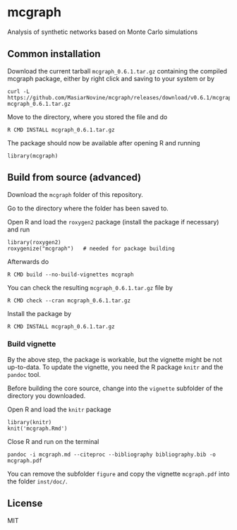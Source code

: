 # mcgraph

Analysis of synthetic networks based on Monte Carlo simulations

## Common installation

Download the current tarball `mcgraph_0.6.1.tar.gz` containing the compiled mcgraph package, either by right click and saving to your system or by

```
curl -L https://github.com/MasiarNovine/mcgraph/releases/download/v0.6.1/mcgraph_0.6.1.tar.gz mcgraph_0.6.1.tar.gz
```

Move to the directory, where you stored the file and do

```
R CMD INSTALL mcgraph_0.6.1.tar.gz
```

The package should now be available after opening R and running

```
library(mcgraph)
```

## Build from source (advanced)

Download the `mcgraph` folder of this repository.

Go to the directory where the folder has been saved to.

Open R and load the `roxygen2` package (install the package if necessary) and run

```
library(roxygen2)
roxygenize("mcgraph")	# needed for package building
```

Afterwards do

```
R CMD build --no-build-vignettes mcgraph
```

You can check the resulting `mcgraph_0.6.1.tar.gz` file by

```
R CMD check --cran mcgraph_0.6.1.tar.gz
```

Install the package by

```
R CMD INSTALL mcgraph_0.6.1.tar.gz
```

### Build vignette

By the above step, the package is workable, but the vignette might be not up-to-data.
To update the vignette, you need the R package `knitr` and the `pandoc` tool.

Before building the core source, change into the `vignette` subfolder of the directory you downloaded.

Open R and load the `knitr` package

```
library(knitr)
knit('mcgraph.Rmd')
```
Close R and run on the terminal

```
pandoc -i mcgraph.md --citeproc --bibliography bibliography.bib -o mcgraph.pdf
```

You can remove the subfolder `figure` and copy the vignette `mcgraph.pdf` into the folder `inst/doc/`.

## License

MIT
